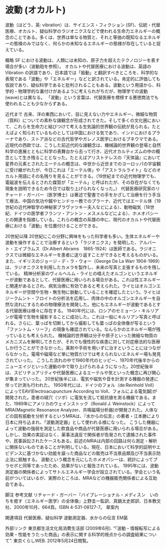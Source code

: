 # 波動 (オカルト)

波動（はどう、英: vibration）は、サイエンス・フィクション (SF)、伝統・代替医療、オカルト、疑似科学のラジオニクスなどで使われる生命力エネルギーの概念のことである。多くは、世界は単なる物質と、それと等価の既知なるエネルギーの態様のみではなく、何らかの未知なるエネルギーの態様が存在していると捉えている。

概略
SF における波動は、人類には未知の、原子力を超えたテクノロジーを表す場合が多い（波動砲を参照）。
オカルトや代替医療における波動は、英語の Vibration の訳語であり、日本語では「振動」と翻訳すべきところを、科学的な表現である「波動」や「エネルギー」などと訳されている。肯定的に評価しても仮説であり、疑似科学であると批判されることもある。波動という用語から、科学的・物理学的な裏付けがあるように考えられがちだが、物理学での波動 (wave)とは異なる。
「波動」という言葉は、代替医療を標榜する悪徳商法でも使われることも少なからずある。

近代まで
古来、洋の東西において、目に見えない力やエネルギー、微細な物質（質料）についての素朴な諸観念が形成されてきた。そして多くの文化圏において、これらを生命力と結びつけて考える生気論的世界観の伝統が見られる。たとえばよく知られているものとしては中国における気であり、インドにおけるプラーナであり、ストア派などの古代哲学やガレノス医学におけるプネウマである。近現代の西欧では、こうした前近代的な諸観念は、機械論的世界観の登場と自然科学の進展とともに科学の表舞台から去って行き、近代オカルティズムの中の概念として生き残ることとなった。たとえばアリストテレスの『天体論』において星界の元素とされたエーテルの概念は、中世から近世までのヨーロッパの宇宙観に受け継がれたが、今日これは「エーテル体」や「アストラルライト」などのオカルト用語にその名残りを見ることができる。（19世紀までの近代物理学でも、電磁波を伝えるとされた媒質が「エーテル」と呼ばれたが、その存在がなくても現象を説明できるため今日では取り上げられなくなった。）
代替医療研究家のリチャード・ガーバー（医学博士）は著述で聖書での手をかざして治療を行う手当て療法、中国の気功や鍼やヒンドゥー教でのプラーナ、近代ではエーテル体（19世紀の近代神智学の神秘家ブラヴァツキー夫人などによる）、動物磁気（18世紀、ドイツの医学者フランツ・アントン・メスメルなどによる）、ホメオパシーとの関連を指摘している。これらの概念の系譜の中に、現代のオカルトや代替医療における「波動」を位置付けることができる。

20世紀以降
20世紀にこの分野に興味をもった科学者も多い。生体エネルギーや波動を操作することで治療するという「ラジオニクス」を発明した、アルバート・エイブラムス（Dr.Albert Abrams　1865-1924）は医師である。ラジオニクスでは微細なエネルギーを患者に送り返すことができると考えるものがいる。また、イギリスのジョージ・デ・ラ・ウォー（George De La Warr 1904-1969）は、ラジオニクスを利用したカメラを製作し、未来の写真と主張するものを残している。
精神分析家のヴィルヘルム・ライヒの唱えたオルゴンというエネルギーが波動であるとして、代替医療に用いられる場合がある。これは性エネルギーと関連があるとされ、病気治療に有効であると考えられた。ライヒはオルゴンエネルギーが空間や生物・無生物に脈動していることを確認したという。ライヒはジークムント・フロイトの分析法を応用し、肉体の中のオルゴンエネルギーを自然な流れにするための物理療法を開発した。他にもエネルギーが波動であるとする代替医療は様々に存在する。
1940年代には、ロシアのセミョーン・キルリアンが電場で生物を撮影することに成功した。これは一般にキルリアン写真と呼ばれる。さらに、葉っぱを切断してから撮影しても葉っぱの全体像が写るという「ファントム・リーフ」の現象も確認されている。なんらかのエネルギー場が残っているとも考えられた。
機械論的世界観は分子や原子といった微細な物質のメカニズムを解明してきたが、それでも慢性的な疾患に対して対症療法的な医療しか行うことができなかった。薬剤や手術を用いずに治すということにはつながらなかった。電場や磁場など単に物質だけでは考えられないエネルギー場も発見されていった。
こうした流れの中で1960年代のヒッピー、1970年代後半からのニューエイジといった運動の中で取り上げられるようになった。20世紀後半は、スピリチュアリティや代替医療によるエーテルや気といった概念に再び関心が集まっていった。
20世紀後半には、電気や磁気や音を計測する機器の発達に伴って計測も行われた。
1950年代には、ドイツのフォル（de:Reinhold Voll）によってEAV(Electroacupuncture According to Voll、フォルによる電気鍼)が開発された。患者の経穴（ツボ）に電気を流して抵抗値を測る機器である。また、1989年にアメリカのウェインストック（Ronald J. Weinstock）によってMRA(Magnetic Resonance Analyzer、共鳴磁場分析器)が開発された。人体などの固有振動を分析するというMRAは、『水からの伝言』の著者・江本勝により日本に持ち込まれ、「波動測定器」として使われる様になった。
こうした機器によって波動の強弱を測定した飲食品や商品が代替医療に用いられる場合がある。しかし、効果の実証はなく、薬事法違反で関係者が告発されて逮捕された事件や、民事訴訟されたケースもある。前述のMRAは内部の回路は何ら測定・解析に関係ないものであることが判明している。現在、日本において科学的証明やエビデンスに基づかない効能を謳った商品などの販売は不当景品類及び不当表示防止法に抵触する。
波動という概念を元にしたホメオパシーは、統計によってプラセボと同等であったため、効果がないと報告されている。
1995年には、波動測定器の関係者によってサトルエネルギー学会が設立されている。学会という名前がついてはいるが、実際のところは、MRAなどの機器販売関係者による互助会である。

脚注
参考文献
リチャード・ガーバー『バイブレーショナル・メディスン　いのちを癒す〈エネルギー医学〉の全体像』上野圭一監訳、真鍋太史郎訳、日本教文社、2000年10月、664頁。ISBN 4-531-08127-7。  章案内

関連項目
代替医療、疑似科学
波動測定器、水からの伝言
EM菌

外部リンク
東京都生活文化局消費生活部 (2009年6月). “「波動・情報転写による効果・性能をうたった商品」の表示に関する科学的視点からの調査結果について”. 東京くらしWEB. 2012年5月24日閲覧。
